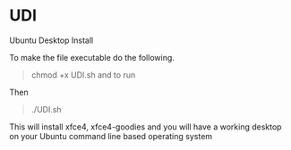 # UDI
Ubuntu Desktop Install

To make the file executable do the following. 
> chmod +x UDI.sh and to run 

Then
> ./UDI.sh

This will install xfce4, xfce4-goodies and you will have a working desktop on your Ubuntu command line based operating system

